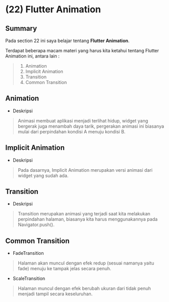 # **(22) Flutter Animation**

## **Summary**

Pada section 22 ini saya belajar tentang **Flutter Animation**.

Terdapat beberapa macam materi yang harus kita ketahui tentang Flutter Animation ini, antara lain :
>
> 1. Animation
> 2. Implicit Animation
> 3. Transition
> 4. Common Transition

## **Animation**

- Deskripsi

> Animasi membuat aplikasi menjadi terlihat hidup, widget yang bergerak juga menambah daya tarik, pergerakan animasi ini biasanya mulai dari perpindahan kondisi A menuju kondisi B.

## **Implicit Animation**

- Deskripsi

> Pada dasarnya, Implicit Animation merupakan versi animasi dari widget yang sudah ada.

## **Transition**

- Deskripsi

> Transition merupakan animasi yang terjadi saat kita melakukan perpindahan halaman, biasanya kita harus menggunakannya pada Navigator.push().

## **Common Transition**

- FadeTransition

> Halaman akan muncul dengan efek redup (sesuai namanya yaitu fade) menuju ke tampak jelas secara penuh.

- ScaleTransition

> Halaman muncul dengan efek berubah ukuran dari tidak penuh menjadi tampil secara keseluruhan.
